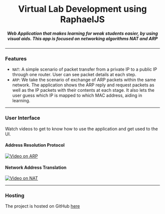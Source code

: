 <h1 align="center">Virtual Lab Development using RaphaelJS</h1>

<div align="center">

  <h5>Web Application that makes learning for weak students easier, by using visual aids. This app is focused on networking algorithms NAT and ARP</h5>

</div>

-----------------------------------------

### Features

- `NAT`: A simple scenario of packet transfer from a private IP to a public IP through one router. User can see packet details at each step.
- `ARP`: We take the scenario of exchange of ARP packets within the same network. The application shows the ARP reply and request packets as well as the IP packets with their contents at each stage. It also lets the user guess which IP is mapped to which MAC address, aiding in learning.

***


### User Interface

Watch videos to get to know how to use the application and get used to the UI.


<h4> Address Resolution Protocol </h4>

[![Video on ARP](https://img.youtube.com/vi/HKun-Pc6giE/0.jpg)](https://www.youtube.com/watch?v=HKun-Pc6giE)

<h4> Network Address Translation </h4>

[![Video on NAT](https://img.youtube.com/vi/HKun-Pc6giE/0.jpg)](https://www.youtube.com/watch?v=HKun-Pc6giE)

***

### Hosting 
The project is hosted on GitHub [here](https://kunjmehta.github.io/DataNetworks/)

